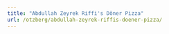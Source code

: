 ```yaml
---
title: "Abdullah Zeyrek Riffi's Döner Pizza"
url: /otzberg/abdullah-zeyrek-riffis-doener-pizza/
---
```

